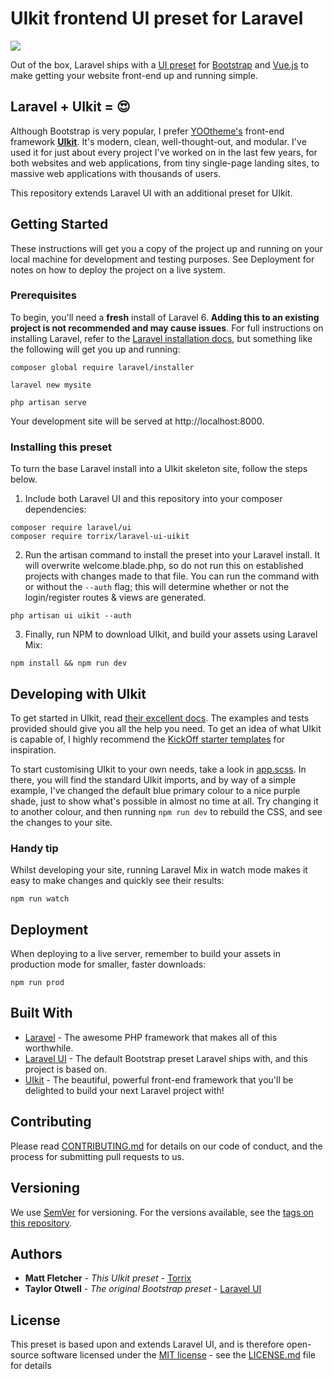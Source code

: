 # UIkit frontend UI preset for Laravel

![](https://torrix.uk/laravel-ui-uikit.jpg)

Out of the box, Laravel ships with a [UI preset](https://github.com/laravel/ui) for [Bootstrap](https://getbootstrap.com/) and [Vue.js](https://vuejs.org/) to make getting your website front-end up and running simple.

## Laravel + UIkit = :heart_eyes:

Although Bootstrap is very popular, I prefer [YOOtheme's](https://yootheme.com/) front-end framework **[UIkit](https://getuikit.com/)**. It's modern, clean, well-thought-out, and modular. I've used it for just about every project I've worked on in the last few years, for both websites and web applications, from tiny single-page landing sites, to massive web applications with thousands of users.

This repository extends Laravel UI with an additional preset for UIkit.

## Getting Started

These instructions will get you a copy of the project up and running on your local machine for development and testing purposes. See Deployment for notes on how to deploy the project on a live system.

### Prerequisites

To begin, you'll need a **fresh** install of Laravel 6. **Adding this to an existing project is not recommended and may cause issues**. For full instructions on installing Laravel, refer to the [Laravel installation docs](https://laravel.com/docs/6.x/installation), but something like the following will get you up and running:

```
composer global require laravel/installer

laravel new mysite

php artisan serve
```

Your development site will be served at http://localhost:8000.

### Installing this preset

To turn the base Laravel install into a UIkit skeleton site, follow the steps below.

1. Include both Laravel UI and this repository into your composer dependencies:

```
composer require laravel/ui
composer require torrix/laravel-ui-uikit
```

2. Run the artisan command to install the preset into your Laravel install. It will overwrite welcome.blade.php, so do not run this on established projects with changes made to that file. You can run the command with or without the `--auth` flag; this will determine whether or not the login/register routes & views are generated.

```
php artisan ui uikit --auth
```

3. Finally, run NPM to download UIkit, and build your assets using Laravel Mix:

```
npm install && npm run dev
```

## Developing with UIkit

To get started in UIkit, read [their excellent docs](https://getuikit.com/docs/introduction). The examples and tests provided should give you all the help you need. To get an idea of what UIkit is capable of, I highly recommend the [KickOff starter templates](https://zzseba78.github.io/Kick-Off/) for inspiration. 

To start customising UIkit to your own needs, take a look in [app.scss](src/Presets/uikit-stubs/app.scss). In there, you will find the standard UIkit imports, and by way of a simple example, I've changed the default blue primary colour to a nice purple shade, just to show what's possible in almost no time at all. Try changing it to another colour, and then running `npm run dev` to rebuild the CSS, and see the changes to your site.

### Handy tip

Whilst developing your site, running Laravel Mix in watch mode makes it easy to make changes and quickly see their results:

```
npm run watch
```

## Deployment

When deploying to a live server, remember to build your assets in production mode for smaller, faster downloads:
```
npm run prod
```

## Built With

* [Laravel](https://laravel.com/) - The awesome PHP framework that makes all of this worthwhile.
* [Laravel UI](https://github.com/laravel/ui) - The default Bootstrap preset Laravel ships with, and this project is based on.
* [UIkit](https://getuikit.com/) - The beautiful, powerful front-end framework that you'll be delighted to build your next Laravel project with!

## Contributing

Please read [CONTRIBUTING.md](CONTRIBUTING.md) for details on our code of conduct, and the process for submitting pull requests to us.

## Versioning

We use [SemVer](http://semver.org/) for versioning. For the versions available, see the [tags on this repository](https://github.com/Torrix/laravel-ui-uikit/tags). 

## Authors

* **Matt Fletcher** - *This UIkit preset* - [Torrix](https://torrix.uk)
* **Taylor Otwell** - *The original Bootstrap preset* - [Laravel UI](https://github.com/laravel/ui)

## License

This preset is based upon and extends Laravel UI, and is therefore open-source software licensed under the [MIT license](https://opensource.org/licenses/MIT) - see the [LICENSE.md](LICENSE.md) file for details

